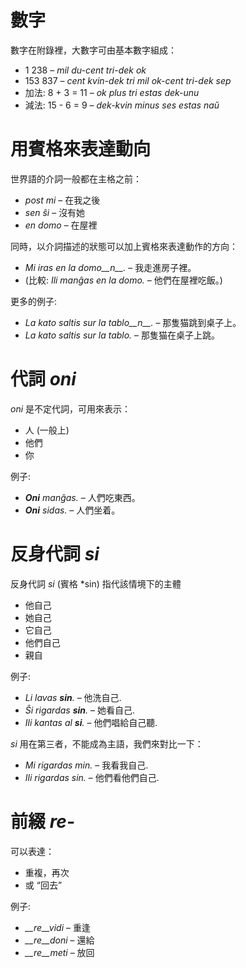 # 數字

 數字在附錄裡，大數字可由基本數字組成：

- 1 238                     – *mil du-cent tri-dek ok*
- 153 837                   – *cent kvin-dek tri mil ok-cent tri-dek sep*
- 加法:   8 + 3 = 11 – *ok plus tri estas dek-unu*
- 減法:   15 - 6 = 9 – *dek-kvin minus ses estas naŭ*

# 用賓格來表達動向

世界語的介詞一般都在主格之前：

- *post mi* – 在我之後
- *sen ŝi* – 沒有她
- *en domo* – 在屋裡

同時，以介詞描述的狀態可以加上賓格來表達動作的方向：

- *Mi iras en la domo__n__.* – 我走進房子裡。
- (比較: *Ili manĝas en la domo.* – 他們在屋裡吃飯。)

更多的例子:

- *La kato saltis sur la tablo__n__.* – 那隻猫跳到桌子上。
- *La kato saltis sur la tablo.* – 那隻猫在桌子上跳。

# 代詞 *oni*

*oni* 是不定代詞，可用來表示：

- 人 (一般上)
- 他們
- 你

例子:

- *__Oni__ manĝas.* – 人們吃東西。
- *__Oni__ sidas.* – 人們坐着。
 

# 反身代詞 *si*

反身代詞 *si* (賓格 *sin) 指代該情境下的主體

- 他自己
- 她自己
- 它自己
- 他們自己
- 親自

例子:

- *Li lavas __sin__.* – 他洗自己.
- *Ŝi rigardas __sin__.* – 她看自己.
- *Ili kantas al __si__.* – 他們唱給自己聽.
 
*si* 用在第三者，不能成為主語，我們來對比一下：

- *Mi rigardas min.* – 我看我自己.
- *Ili rigardas sin.* – 他們看他們自己.

# 前綴 *re-*

可以表達：

- 重複，再次
- 或 “回去”

例子:

- *__re__vidi* – 重逢
- *__re__doni* – 還給
- *__re__meti* – 放回

 
